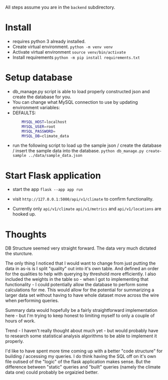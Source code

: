 All steps assume you are in the `backend` subdirectory.

# Install 
- requires python 3 already installed.
- Create virtual environment.
    `python -m venv venv`
- Activate virtual environment
    `source venv/bin/activate`
- Install requirements
    `python -m pip install requirements.txt`

# Setup database
- db_manage.py script is able to load properly constructed json and create the database for you.
- You can change what MySQL connection to use by updating environment variables:
- DEFAULTS:
    ```bash
        MYSQL_HOST=localhost
        MYSQL_USER=root
        MYSQL_PASSWORD=
        MYSQL_DB=climate_data 
    ```
- run the following script to load up the sample json / create the database / insert the sample data into the database.
    `python db_manage.py create-sample ../data/sample_data.json`

# Start Flask application
- start the app
    `flask --app app run`

- visit `http://127.0.0.1:5000/api/v1/climate` to confirm functionality.

- Currently only `api/v1/climate` `api/v1/metrics` and `api/v1/locations` are hooked up.


# Thoughts

DB Structure seemed very straight forward.  The data very much dictated the sturcture.

The only thing I noticed that I would want to change from just putting the data in as-is is I split "quality" out into it's own table.  And defined an order for the qualities to help with querying by threshold more efficiently.  I also included the weights in the table so - when I got to implementing that functionality - I could potentially allow the database to perform some calculations for me.  This would allow for the potential for summarizing a larger data set without having to have whole dataset move across the wire when performing queries.


Summary data would hopefully be a fairly straightforward implementation here - but I'm trying to keep honest to limiting myself to only a couple of hours of work.


Trend - I haven't really thought about much yet - but would probably have to research some statistical analysis algorithms to be able to implement it properly.

I'd like to have spent more time coming up with a better "code structure" for building / accessing my queries. I do think having the SQL off on it's own file outised of the "logic" of the flask application makes sense.  But the difference between "static" queries and "built" queries (namely the climate data one) could probably be orgaizied better.